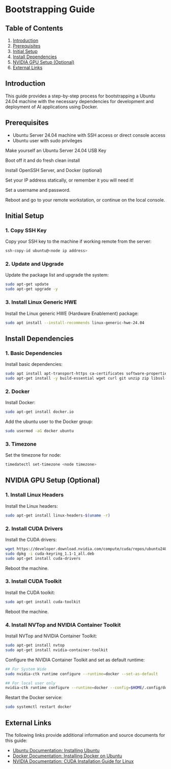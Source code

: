 # Bootstrapping Guide

## Table of Contents

1. [Introduction](#introduction)
2. [Prerequisites](#prerequisites)
3. [Initial Setup](#initial-setup)
4. [Install Dependencies](#install-dependencies)
5. [NVIDIA GPU Setup (Optional)](#nvidia-gpu-setup-optional)
8. [External Links](#external-links)

## Introduction

This guide provides a step-by-step process for bootstrapping a Ubuntu 24.04 machine with the necessary dependencies for development and deployment of AI applications using Docker.

## Prerequisites

* Ubuntu Server 24.04 machine with SSH access or direct console access
* Ubuntu user with sudo privileges

Make yourself an Ubuntu Server 24.04 USB Key

Boot off it and do fresh clean install

Install OpenSSH Server, and Docker (optional)

Set your IP address statically, or remember it you will need it!

Set a username and password.

Reboot and go to your remote workstation, or continue on the local console.

## Initial Setup

### 1. Copy SSH Key

Copy your SSH key to the machine if working remote from the server:

```bash
ssh-copy-id ubuntu@<node ip address>
```

### 2. Update and Upgrade

Update the package list and upgrade the system:

```bash
sudo apt-get update
sudo apt-get upgrade -y
```

### 3. Install Linux Generic HWE

Install the Linux generic HWE (Hardware Enablement) package:

```bash
sudo apt install --install-recommends linux-generic-hwe-24.04
```

## Install Dependencies

### 1. Basic Dependencies

Install basic dependencies:

```bash
sudo apt install apt-transport-https ca-certificates software-properties-common
sudo apt-get install -y build-essential wget curl git unzip zip libssl-dev libreadline-dev zlib1g-dev cmake python3 python3-pip python3-venv python3-dev htop nfs-common
```

### 2. Docker

Install Docker:

```bash
sudo apt-get install docker.io
```

Add the ubuntu user to the Docker group:

```bash
sudo usermod -aG docker ubuntu
```

### 3. Timezone

Set the timezone for node:

```bash
timedatectl set-timezone <node timezone>
```

## NVIDIA GPU Setup (Optional)

### 1. Install Linux Headers

Install the Linux headers:

```bash
sudo apt-get install linux-headers-$(uname -r)
```

### 2. Install CUDA Drivers

Install the CUDA drivers:

```bash
wget https://developer.download.nvidia.com/compute/cuda/repos/ubuntu2404/x86_64/cuda-keyring_1.1-1_all.deb
sudo dpkg -i cuda-keyring_1.1-1_all.deb
sudo apt-get install cuda-drivers
```

Reboot the machine.

### 3. Install CUDA Toolkit

Install the CUDA toolkit:

```bash
sudo apt-get install cuda-toolkit
```

Reboot the machine.

### 4. Install NVTop and NVIDIA Container Toolkit

Install NVTop and NVIDIA Container Toolkit:

```bash
sudo apt-get install nvtop
sudo apt-get install nvidia-container-toolkit
```

Configure the NVIDIA Container Toolkit and set as default runtime:

```bash
## For System Wide
sudo nvidia-ctk runtime configure --runtime=docker --set-as-default

## For local user only
nvidia-ctk runtime configure --runtime=docker --config=$HOME/.config/docker/daemon.json --set-as-default
```

Restart the Docker service:

```bash
sudo systemctl restart docker
```

## External Links

The following links provide additional information and source documents for this guide:

* [Ubuntu Documentation: Installing Ubuntu](https://ubuntu.com/tutorials/install-ubuntu-desktop)
* [Docker Documentation: Installing Docker on Ubuntu](https://docs.docker.com/engine/install/ubuntu/)
* [NVIDIA Documentation: CUDA Installation Guide for Linux](https://docs.nvidia.com/cuda/cuda-installation-guide-linux/index.html)
